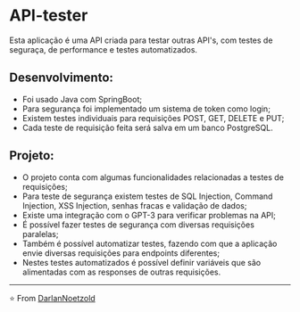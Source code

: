 # API-tester
Esta aplicação é uma API criada para testar outras API's, com testes de seguraça, de performance e testes automatizados.

## Desenvolvimento:
* Foi usado Java com SpringBoot;
* Para segurança foi implementado um sistema de token como login;
* Existem testes individuais para requisições POST, GET, DELETE e PUT;
* Cada teste de requisição feita será salva em um banco PostgreSQL.

## Projeto:
* O projeto conta com algumas funcionalidades relacionadas a testes de requisições;
* Para teste de segurança existem testes de SQL Injection, Command Injection, XSS Injection, senhas fracas e validação de dados;
* Existe uma integração com o GPT-3 para verificar problemas na API;
* É possível fazer testes de segurança com diversas requisições paralelas;
* Também é possível automatizar testes, fazendo com que a aplicação envie diversas requisições para endpoints diferentes;
* Nestes testes automatizados é possível definir variáveis que são alimentadas com as responses de outras requisições.



---
⭐️ From [DarlanNoetzold](https://github.com/DarlanNoetzold)
